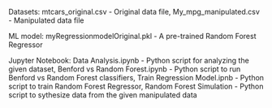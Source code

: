 Datasets:
mtcars_original.csv - Original data file,
My_mpg_manipulated.csv - Manipulated data file

ML model:
myRegressionmodelOriginal.pkl - A pre-trained Random Forest Regressor

Jupyter Notebook:
Data Analysis.ipynb - Python script for analyzing the given dataset,
Benford vs Random Forest.ipynb - Python script to run Benford vs Random Forest classifiers,
Train Regression Model.ipnb - Python script to train Random Forest Regressor,
Random Forest Simulation - Python script to sythesize data from the given manipulated data


